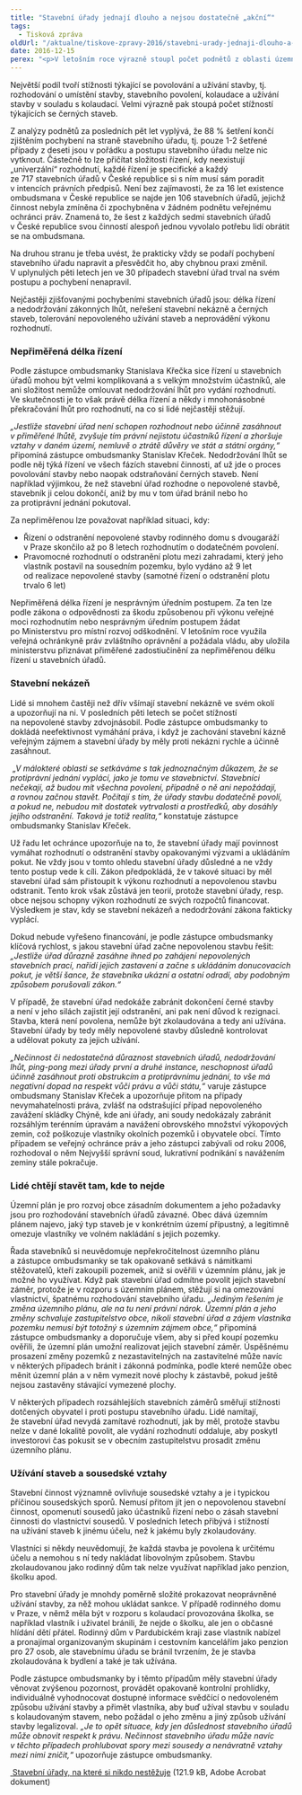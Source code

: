 ```yaml
---
title: "Stavební úřady jednají dlouho a nejsou dostatečně „akční“"
tags:
  - Tisková zpráva
oldUrl: "/aktualne/tiskove-zpravy-2016/stavebni-urady-jednaji-dlouho-a-nejsou-dostatecne-akcni"
date: 2016-12-15
perex: "<p>V letošním roce výrazně stoupl počet podnětů z oblasti územního plánování a stavebního řádu. Za jedenáct měsíců letošního roku řešil zástupce ombudsmanky už 575 podnětů k činnosti stavebních úřadů, což je o čtvrtinu víc než za celý loňský rok. Lidé si mnohem častěji ověřují, jestli je postup stavebního úřadu v pořádku, brání se proti jeho rozhodnutí nebo namítají nečinnost úřadu.</p>"
---
```


<!-- imported from the old website -->

<p>Největší podíl tvoří stížnosti týkající se povolování a užívání stavby, tj. rozhodování o umístění stavby, stavebního povolení, kolaudace a užívání stavby v souladu s kolaudací. Velmi výrazně pak stoupá počet stížností týkajících se černých staveb. </p> <p>Z analýzy podnětů za posledních pět let vyplývá, že 88 % šetření končí zjištěním pochybení na straně stavebního úřadu, tj. pouze 1-2 šetřené případy z deseti jsou v pořádku a postupu stavebního úřadu nelze nic vytknout. Částečně to lze přičítat složitosti řízení, kdy neexistují „univerzální“ rozhodnutí, každé řízení je specifické a každý ze 717 stavebních úřadů v České republice si s ním musí sám poradit v intencích právních předpisů. Není bez zajímavosti, že za 16 let existence ombudsmana v České republice se najde jen 106 stavebních úřadů, jejichž činnost nebyla zmíněna či zpochybněna v žádném podnětu veřejnému ochránci práv. Znamená to, že šest z každých sedmi stavebních úřadů v České republice svou činností alespoň jednou vyvolalo potřebu lidí obrátit se na ombudsmana.</p> <p>Na druhou stranu je třeba uvést, že prakticky vždy se podaří pochybení stavebního úřadu napravit a přesvědčit ho, aby chybnou praxi změnil. V uplynulých pěti letech jen ve 30 případech stavební úřad trval na svém postupu a pochybení nenapravil. </p> <p>Nejčastěji zjišťovanými pochybeními stavebních úřadů jsou: délka řízení a nedodržování zákonných lhůt, neřešení stavební nekázně a černých staveb, tolerování nepovoleného užívání staveb a neprovádění výkonu rozhodnutí.</p> <h3>Nepřiměřená délka řízení</h3> <p>Podle zástupce ombudsmanky Stanislava Křečka sice řízení u stavebních úřadů mohou být velmi komplikovaná a s velkým množstvím účastníků, ale ani složitost nemůže omlouvat nedodržování lhůt pro vydání rozhodnutí. Ve skutečnosti je to však právě délka řízení a někdy i mnohonásobné překračování lhůt pro rozhodnutí, na co si lidé nejčastěji stěžují.</p> <p><i>„Jestliže stavební úřad není schopen rozhodnout nebo účinně zasáhnout v přiměřené lhůtě, zvyšuje tím právní nejistotu účastníků řízení a zhoršuje vztahy v daném území, nemluvě o ztrátě důvěry ve stát a státní orgány,“</i> připomíná zástupce ombudsmanky Stanislav Křeček. Nedodržování lhůt se podle něj týká řízení ve všech fázích stavební činnosti, ať už jde o proces povolování stavby nebo naopak odstraňování černých staveb. Není například výjimkou, že než stavební úřad rozhodne o nepovolené stavbě, stavebník ji celou dokončí, aniž by mu v tom úřad bránil nebo ho za protiprávní jednání pokutoval.</p> <p>Za nepřiměřenou lze považovat například situaci, kdy:</p><ul><li>Řízení o odstranění nepovolené stavby rodinného domu s dvougaráží v Praze skončilo až po 8 letech rozhodnutím o dodatečném povolení.</li><li>Pravomocné rozhodnutí o odstranění plotu mezi zahradami, který jeho vlastník postavil na sousedním pozemku, bylo vydáno až 9 let od realizace nepovolené stavby (samotné řízení o odstranění plotu trvalo 6 let)</li></ul> <p>Nepřiměřená délka řízení je nesprávným úředním postupem. Za ten lze podle zákona o odpovědnosti za škodu způsobenou při výkonu veřejné moci rozhodnutím nebo nesprávným úředním postupem žádat po Ministerstvu pro místní rozvoj odškodnění. V letošním roce využila veřejná ochránkyně práv zvláštního oprávnění a požádala vládu, aby uložila ministerstvu přiznávat přiměřené zadostiučinění za nepřiměřenou délku řízení u stavebních úřadů.</p> <h3>Stavební nekázeň</h3> <p>Lidé si mnohem častěji než dřív všímají stavební nekázně ve svém okolí a upozorňují na ni. V posledních pěti letech se počet stížností na nepovolené stavby zdvojnásobil. Podle zástupce ombudsmanky to dokládá neefektivnost vymáhání práva, i když je zachování stavební kázně veřejným zájmem a stavební úřady by měly proti nekázni rychle a účinně zasáhnout. </p> <p><i> „V málokteré oblasti se setkáváme s tak jednoznačným důkazem, že se protiprávní jednání vyplácí, jako je tomu ve stavebnictví. Stavebníci nečekají, až budou mít všechna povolení, případně o ně ani nepožádají, a rovnou začnou stavět. Počítají s tím, že úřady stavbu dodatečně povolí, a pokud ne, nebudou mít dostatek vytrvalosti a prostředků, aby dosáhly jejího odstranění. Taková je totiž realita,“</i> konstatuje zástupce ombudsmanky Stanislav Křeček.</p> <p>Už řadu let ochránce upozorňuje na to, že stavební úřady mají povinnost vymáhat rozhodnutí o odstranění stavby opakovanými výzvami a ukládáním pokut. Ne vždy jsou v tomto ohledu stavební úřady důsledné a ne vždy tento postup vede k cíli. Zákon předpokládá, že v takové situaci by měl stavební úřad sám přistoupit k výkonu rozhodnutí a nepovolenou stavbu odstranit. Tento krok však zůstává jen teorií, protože stavební úřady, resp. obce nejsou schopny výkon rozhodnutí ze svých rozpočtů financovat. Výsledkem je stav, kdy se stavební nekázeň a nedodržování zákona fakticky vyplácí. </p> <p>Dokud nebude vyřešeno financování, je podle zástupce ombudsmanky klíčová rychlost, s jakou stavební úřad začne nepovolenou stavbu řešit: <i>„Jestliže úřad důrazně zasáhne ihned po zahájení nepovolených stavebních prací, nařídí jejich zastavení a začne s ukládáním donucovacích pokut, je větší šance, že stavebníka ukázní a ostatní odradí, aby podobným způsobem porušovali zákon.“</i></p> <p>V případě, že stavební úřad nedokáže zabránit dokončení černé stavby a není v jeho silách zajistit její odstranění, ani pak není důvod k rezignaci. Stavba, která není povolena, nemůže být zkolaudována a tedy ani užívána. Stavební úřady by tedy měly nepovolené stavby důsledně kontrolovat a udělovat pokuty za jejich užívání. </p> <p><i>„Nečinnost či nedostatečná důraznost stavebních úřadů, nedodržování lhůt, ping-pong mezi úřady první a druhé instance, neschopnost úřadů účinně zasáhnout proti obstrukcím a protiprávnímu jednání, to vše má negativní dopad na respekt vůči právu a vůči státu,“</i> varuje zástupce ombudsmany Stanislav Křeček a upozorňuje přitom na případy nevymahatelnosti práva, zvlášť na odstrašující případ nepovoleného zavážení skládky Chýně, kde ani úřady, ani soudy nedokázaly zabránit rozsáhlým terénním úpravám a navážení obrovského množství výkopových zemin, což poškozuje vlastníky okolních pozemků i obyvatele obcí. Tímto případem se veřejný ochránce práv a jeho zástupci zabývali od roku 2006, rozhodoval o něm Nejvyšší správní soud, lukrativní podnikání s navážením zeminy stále pokračuje.</p> <h3>Lidé chtějí stavět tam, kde to nejde</h3> <p>Územní plán je pro rozvoj obce zásadním dokumentem a jeho požadavky jsou pro rozhodování stavebních úřadů závazné. Obec dává územním plánem najevo, jaký typ staveb je v konkrétním území přípustný, a legitimně omezuje vlastníky ve volném nakládání s jejich pozemky. </p> <p>Řada stavebníků si neuvědomuje nepřekročitelnost územního plánu a zástupce ombudsmanky se tak opakovaně setkává s námitkami stěžovatelů, kteří zakoupili pozemek, aniž si ověřili v územním plánu, jak je možné ho využívat. Když pak stavební úřad odmítne povolit jejich stavební záměr, protože je v rozporu s územním plánem, stěžují si na omezování vlastnictví, špatnému rozhodování stavebního úřadu. <i>„Jediným řešením je změna územního plánu, ale na tu není právní nárok. Územní plán a jeho změny schvaluje zastupitelstvo obce, nikoli stavební úřad a zájem vlastníka pozemku nemusí být totožný s územním zájmem obce,“</i> připomíná zástupce ombudsmanky a doporučuje všem, aby si před koupí pozemku ověřili, že územní plán umožní realizovat jejich stavební záměr. Úspěšnému prosazení změny pozemků z nezastavitelných na zastavitelné může navíc v některých případech bránit i zákonná podmínka, podle které nemůže obec měnit územní plán a v něm vymezit nové plochy k zástavbě, pokud ještě nejsou zastavěny stávající vymezené plochy. </p> <p>V některých případech rozsáhlejších stavebních záměrů směřují stížnosti dotčených obyvatel i proti postupu stavebního úřadu. Lidé namítají, že stavební úřad nevydá zamítavé rozhodnutí, jak by měl, protože stavbu nelze v dané lokalitě povolit, ale vydání rozhodnutí oddaluje, aby poskytl investorovi čas pokusit se v obecním zastupitelstvu prosadit změnu územního plánu.</p> <h3>Užívání staveb a sousedské vztahy</h3> <p>Stavební činnost významně ovlivňuje sousedské vztahy a je i typickou příčinou sousedských sporů. Nemusí přitom jít jen o nepovolenou stavební činnost, opomenutí sousedů jako účastníků řízení nebo o zásah stavební činnosti do vlastnictví sousedů. V posledních letech přibývá i stížností na užívání staveb k jinému účelu, než k jakému byly zkolaudovány. </p> <p>Vlastníci si někdy neuvědomují, že každá stavba je povolena k určitému účelu a nemohou s ní tedy nakládat libovolným způsobem. Stavbu zkolaudovanou jako rodinný dům tak nelze využívat například jako penzion, školku apod.</p> <p>Pro stavební úřady je mnohdy poměrně složité prokazovat neoprávněné užívání stavby, za něž mohou ukládat sankce. V případě rodinného domu v Praze, v němž měla být v rozporu s kolaudací provozována školka, se například vlastník i uživatel bránili, že nejde o školku, ale jen o občasné hlídání dětí přátel. Rodinný dům v Pardubickém kraji zase vlastník nabízel a pronajímal organizovaným skupinám i cestovním kancelářím jako penzion pro 27 osob, ale stavebnímu úřadu se bránil tvrzením, že je stavba zkolaudována k bydlení a také je tak užívána.</p> <p>Podle zástupce ombudsmanky by i těmto případům měly stavební úřady věnovat zvýšenou pozornost, provádět opakovaně kontrolní prohlídky, individuálně vyhodnocovat dostupné informace svědčící o nedovoleném způsobu užívání stavby a přimět vlastníka, aby buď užíval stavbu v souladu s kolaudovaným stavem, nebo požádal o jeho změnu a jiný způsob užívání stavby legalizoval. <i>„Je to opět situace, kdy jen důslednost stavebního úřadů může obnovit respekt k právu. Nečinnost stavebního úřadu může navíc v těchto případech prohlubovat spory mezi sousedy a nenávratně vztahy mezi nimi zničit,“</i> upozorňuje zástupce ombudsmanky.</p><p><a title="Otevření do nového okna" href="/uploads-import/VOP/Tiskove_zpravy_prilohy/stavebni-urady-bez-stiznosti.pdf" target="_blank"> Stavební úřady, na které si nikdo nestěžuje</a> (121.9 kB, Adobe Acrobat dokument)</p>
